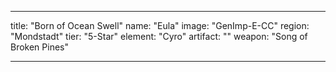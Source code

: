 ---

title: "Born of Ocean Swell"
name: "Eula"
image: "GenImp-E-CC"
region: "Mondstadt"
tier: "5-Star"
element: "Cyro"
artifact: ""
weapon: "Song of Broken Pines"

---